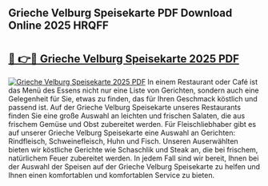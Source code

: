 ## Grieche Velburg Speisekarte PDF Download Online 2025 HRQFF

# <h2><a href="http://gce2h57.nevu.top/?p=Grieche+Velburg+Speisekarte">🔗 👉🔴 Grieche Velburg Speisekarte 2025 PDF</a></h2>

[![Grieche Velburg Speisekarte 2025 PDF](https://i.imgur.com/dBaPXMq.png)](http://gce2h57.nevu.top/?p=Grieche+Velburg+Speisekarte)
In einem Restaurant oder Café ist das Menü des Essens nicht nur eine Liste von Gerichten, sondern auch eine Gelegenheit für Sie, etwas zu finden, das für Ihren Geschmack köstlich und passend ist. Auf der Grieche Velburg Speisekarte unseres Restaurants finden Sie eine große Auswahl an leichten und frischen Salaten, die aus frischem Gemüse und Obst zubereitet werden. Für Fleischliebhaber gibt es auf unserer Grieche Velburg Speisekarte eine Auswahl an Gerichten: Rindfleisch, Schweinefleisch, Huhn und Fisch. Unseren Auserwählten bieten wir köstliche Gerichte wie Schaschlik und Steak an, die bei frischem, natürlichem Feuer zubereitet werden. In jedem Fall sind wir bereit, Ihnen bei der Auswahl der Speisen auf der Grieche Velburg Speisekarte zu helfen und Ihnen einen komfortablen und komfortablen Service zu bieten.
